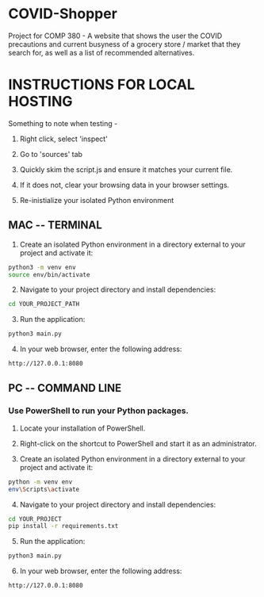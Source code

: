 # COVID-Shopper
Project for COMP 380 - A website that shows the user the COVID precautions and current busyness of a grocery store / market that they search for, as well as a list of recommended alternatives.

# INSTRUCTIONS FOR LOCAL HOSTING
Something to note when testing - 
  
  1. Right click, select 'inspect'
  
  2. Go to 'sources' tab
  
  3. Quickly skim the script.js and ensure it matches your current file. 
  
  4. If it does not, clear your browsing data in your browser settings.
  
  5. Re-inistialize your isolated Python environment
  

## MAC -- TERMINAL 
1. Create an isolated Python environment in a directory external to your project and activate it:
  
  ```bash
  python3 -m venv env
  source env/bin/activate
  ```

2. Navigate to your project directory and install dependencies: 

  ```bash
  cd YOUR_PROJECT_PATH
  ```
  
3. Run the application:

  ```bash
  python3 main.py
  ```

4. In your web browser, enter the following address:

  ```bash
  http://127.0.0.1:8080
  ```

## PC -- COMMAND LINE
### Use PowerShell to run your Python packages.

1. Locate your installation of PowerShell.

2. Right-click on the shortcut to PowerShell and start it as an administrator.

3. Create an isolated Python environment in a directory external to your project and activate it:

  ```bash
  python -m venv env
  env\Scripts\activate
  ```

4. Navigate to your project directory and install dependencies:

  ```bash
  cd YOUR_PROJECT
  pip install -r requirements.txt
  ```
  
5. Run the application:

  ```bash
  python3 main.py
  ```

6. In your web browser, enter the following address:

  ```bash
  http://127.0.0.1:8080
  ```
